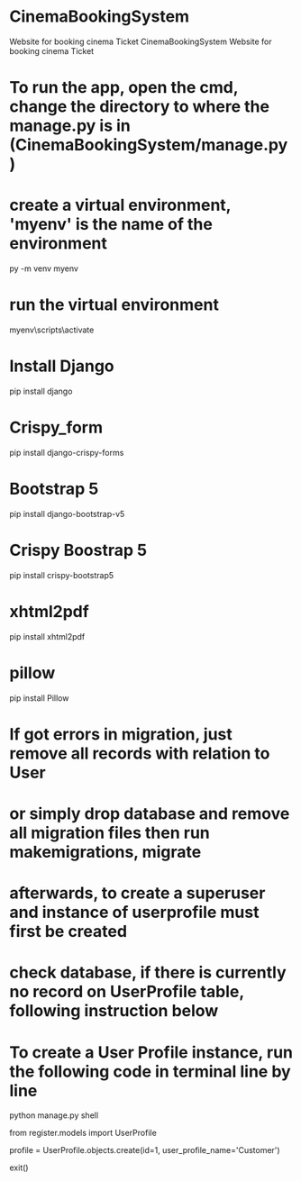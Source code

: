 # CinemaBookingSystem
Website for booking cinema Ticket
CinemaBookingSystem
Website for booking cinema Ticket

# To run the app, open the cmd, change the directory to where the manage.py is in (CinemaBookingSystem/manage.py) 

# create a virtual environment, 'myenv' is the name of the environment

py -m venv myenv

# run the virtual environment

myenv\scripts\activate

# Install Django

pip install django

# Crispy_form

pip install django-crispy-forms

# Bootstrap 5

pip install django-bootstrap-v5

# Crispy Boostrap 5

pip install crispy-bootstrap5

# xhtml2pdf

pip install xhtml2pdf

# pillow 

pip install Pillow

# If got errors in migration, just remove all records with relation to User
# or simply drop database and remove all migration files then run makemigrations, migrate
# afterwards, to create a superuser and instance of userprofile must first be created
# check database, if there is currently no record on UserProfile table, following instruction below
# To create a User Profile instance, run the following code in terminal line by line
python manage.py shell

from register.models import UserProfile

profile = UserProfile.objects.create(id=1, user_profile_name='Customer')

exit()
